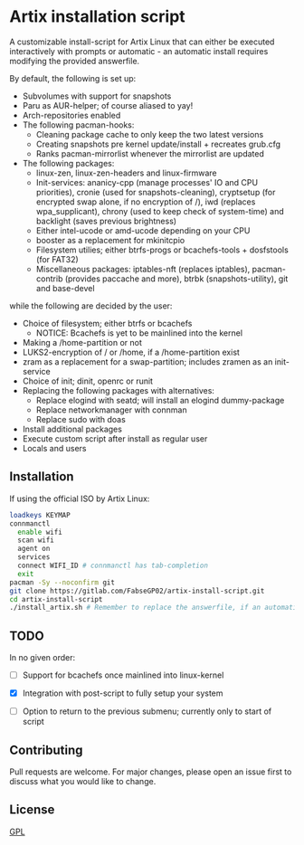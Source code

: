 # Artix installation script

A customizable install-script for Artix Linux that can either be executed interactively with prompts or automatic - an automatic install requires modifying the provided answerfile.

By default, the following is set up:

- Subvolumes with support for snapshots
- Paru as AUR-helper; of course aliased to yay!
- Arch-repositories enabled
- The following pacman-hooks:
    - Cleaning package cache to only keep the two latest versions
    - Creating snapshots pre kernel update/install + recreates grub.cfg
    - Ranks pacman-mirrorlist whenever the mirrorlist are updated
- The following packages:
    - linux-zen, linux-zen-headers and linux-firmware
    - Init-services: ananicy-cpp (manage processes' IO and CPU priorities), cronie (used for snapshots-cleaning), cryptsetup (for encrypted swap alone, if no encryption of /), iwd (replaces wpa_supplicant), chrony (used to keep check of system-time) and backlight (saves previous brightness)
    - Either intel-ucode or amd-ucode depending on your CPU
    - booster as a replacement for mkinitcpio
    - Filesystem utilies; either btrfs-progs or bcachefs-tools + dosfstools (for FAT32)
    - Miscellaneous packages: iptables-nft (replaces iptables), pacman-contrib (provides paccache and more), btrbk (snapshots-utility), git and base-devel

while the following are decided by the user:

- Choice of filesystem; either btrfs or bcachefs
    - NOTICE: Bcachefs is yet to be mainlined into the kernel
- Making a /home-partition or not
- LUKS2-encryption of / or /home, if a /home-partition exist
- zram as a replacement for a swap-partition; includes zramen as an init-service
- Choice of init; dinit, openrc or runit
- Replacing the following packages with alternatives:
    - Replace elogind with seatd; will install an elogind dummy-package
    - Replace networkmanager with connman
    - Replace sudo with doas
- Install additional packages
- Execute custom script after install as regular user
- Locals and users


## Installation

If using the official ISO by Artix Linux:

```bash
loadkeys KEYMAP
connmanctl 
  enable wifi
  scan wifi
  agent on
  services
  connect WIFI_ID # connmanctl has tab-completion
  exit
pacman -Sy --noconfirm git
git clone https://gitlab.com/FabseGP02/artix-install-script.git
cd artix-install-script
./install_artix.sh # Remember to replace the answerfile, if an automatic install is desired
```

## TODO
In no given order:

- [ ] Support for bcachefs once mainlined into linux-kernel
- [X] Integration with post-script to fully setup your system
- [ ] Option to return to the previous submenu; currently only to start of script


## Contributing
Pull requests are welcome. For major changes, please open an issue first to discuss what you would like to change.

## License
[GPL](https://choosealicense.com/licenses/gpl-3.0/)

